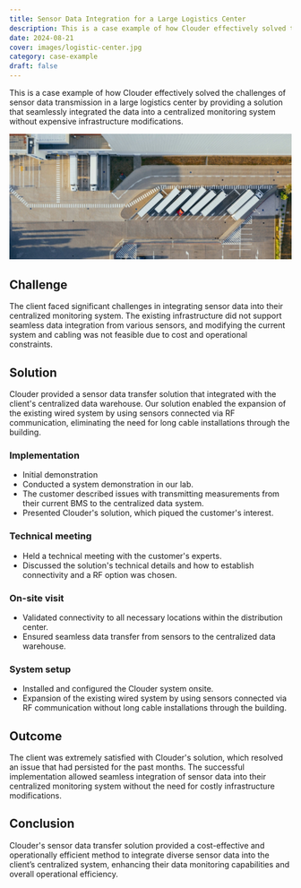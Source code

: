 ```yaml
---
title: Sensor Data Integration for a Large Logistics Center
description: This is a case example of how Clouder effectively solved the challenges of sensor data transmission in a large logistics center by providing a solution that seamlessly integrated the data into a centralized monitoring system without expensive infrastructure modifications.
date: 2024-08-21
cover: images/logistic-center.jpg
category: case-example
draft: false
---
```


This is a case example of how Clouder effectively solved the challenges of sensor data transmission in a large logistics center by providing a solution that seamlessly integrated the data into a centralized monitoring system without expensive infrastructure modifications.

![A large logistic center](images/logistic-center.jpg)

## Challenge

The client faced significant challenges in integrating sensor data into their centralized monitoring system. The existing infrastructure did not support seamless data integration from various sensors, and modifying the current system and cabling was not feasible due to cost and operational constraints.

## Solution

Clouder provided a sensor data transfer solution that integrated with the client's centralized data warehouse. Our solution enabled the expansion of the existing wired system by using sensors connected via RF communication, eliminating the need for long cable installations through the building.

### Implementation

- Initial demonstration
- Conducted a system demonstration in our lab.
- The customer described issues with transmitting measurements from their current BMS to the centralized data system.
- Presented Clouder's solution, which piqued the customer's interest.

### Technical meeting

- Held a technical meeting with the customer's experts.
- Discussed the solution's technical details and how to establish connectivity and a RF option was chosen.

### On-site visit

- Validated connectivity to all necessary locations within the distribution center.
- Ensured seamless data transfer from sensors to the centralized data warehouse.

### System setup

- Installed and configured the Clouder system onsite.
- Expansion of the existing wired system by using sensors connected via RF communication without long cable installations through the building.

## Outcome

The client was extremely satisfied with Clouder's solution, which resolved an issue that had persisted for the past months. The successful implementation allowed seamless integration of sensor data into their centralized monitoring system without the need for costly infrastructure modifications.

## Conclusion

Clouder's sensor data transfer solution provided a cost-effective and operationally efficient method to integrate diverse sensor data into the client’s centralized system, enhancing their data monitoring capabilities and overall operational efficiency.
